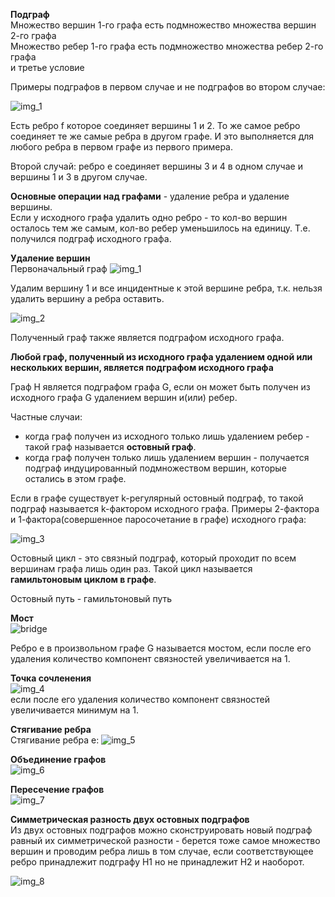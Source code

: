 **Подграф**  
Множество вершин 1-го графа есть подмножество множества вершин 2-го графа  
Множество ребер 1-го графа есть подмножество множества ребер 2-го графа  
и третье условие

Примеры подграфов в первом случае и не подграфов во втором случае:  

![img_1](https://user-images.githubusercontent.com/35499834/45917484-68e52200-be78-11e8-9f91-dd69b2181cae.png)  

Есть ребро f которое соединяет вершины 1 и 2. То же самое ребро соединяет те же самые ребра в другом графе. И это выполняется для любого ребра в первом графе из первого примера.  

Второй случай: ребро e соединяет вершины 3 и 4 в одном случае и вершины 1 и 3 в другом случае.  

**Основные операции над графами**  - удаление ребра и удаление вершины.  
Если у исходного графа удалить одно ребро - то кол-во вершин осталось тем же самым, кол-во ребер уменьшилось на единицу. Т.е. получился подграф исходного графа.  

**Удаление вершин**  
Первоначальный граф
![img_1](https://user-images.githubusercontent.com/35499834/45915689-b3a37180-be59-11e8-9925-5c2aad1977d3.png)

Удалим вершину 1 и все инцидентные к этой вершине ребра, т.к. нельзя удалить вершину а ребра оставить.  

![img_2](https://user-images.githubusercontent.com/35499834/45917631-10635400-be7b-11e8-9840-ec9b78f32951.png)

Полученный граф также является подграфом исходного графа.  

**Любой граф, полученный из исходного графа удалением одной или нескольких вершин, является подграфом исходного графа**  

Граф H является подграфом графа G, если он может быть получен из исходного графа G удалением вершин и(или) ребер.  

Частные случаи:  
 - когда граф получен из исходного только лишь удалением ребер - такой граф называется **остовный граф**.  
 - когда граф получен только лишь удалением вершин - получается подграф индуцированный подмножеством вершин, которые остались в этом графе.  

Если в графе существует k-регулярный остовный подграф, то такой подграф называется k-фактором исходного графа. Примеры 2-фактора и 1-фактора(совершенное паросочетание в графе) исходного графа:  

![img_3](https://user-images.githubusercontent.com/35499834/45917805-57eadf80-be7d-11e8-93b9-8e4fb653827f.png)

Остовный цикл - это связный подграф, который проходит по всем вершинам графа лишь один раз. Такой цикл называется **гамильтоновым циклом в графе**.  

Остовный путь - гамильтоновый путь

**Мост**  
![bridge](https://user-images.githubusercontent.com/35499834/45917867-579f1400-be7e-11e8-9470-8aac9e177d07.png)

Ребро e в произвольном графе G называется мостом, если после его удаления количество компонент связностей увеличивается на 1.  

**Точка сочленения**  
![img_4](https://user-images.githubusercontent.com/35499834/45917897-d300c580-be7e-11e8-86a3-74f6a339ec47.png)  
если после его удаления количество компонент связностей увеличивается минимум на 1.  

**Стягивание ребра**  
Стягивание ребра e:
![img_5](https://user-images.githubusercontent.com/35499834/45917960-c3ce4780-be7f-11e8-9cac-e8fc402acdf7.png)  

**Объединение графов**  
![img_6](https://user-images.githubusercontent.com/35499834/45917989-190a5900-be80-11e8-86d7-5a4dcdd07b0e.png)

**Пересечение графов**  
![img_7](https://user-images.githubusercontent.com/35499834/45917997-4eaf4200-be80-11e8-9db9-e64f8f67a127.png)  

**Симметрическая разность двух остовных подграфов**  
Из двух остовных подграфов можно сконструировать новый подграф равный их симметрической разности - берется тоже самое множество вершин и проводим ребра лишь в том случае, если соответствующее ребро принадлежит подграфу H1 но не принадлежит H2 и наоборот.  

![img_8](https://user-images.githubusercontent.com/35499834/45918035-06445400-be81-11e8-8b27-0b569f830997.png)